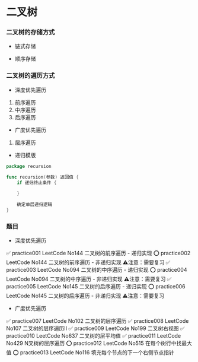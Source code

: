# 二叉树


### 二叉树的存储方式

* 链式存储


* 顺序存储


### 二叉树的遍历方式

* 深度优先遍历

1. 前序遍历
2. 中序遍历
3. 后序遍历


* 广度优先遍历

1. 层序遍历


* 递归模版

```go
package recursion

func recursion(参数) 返回值 {
	if 递归终止条件 {
		
	}
	
	确定单层递归逻辑
}
```


### 题目

* 深度优先遍历

✅ practice001 LeetCode No144 二叉树的前序遍历 - 递归实现
⭕️ practice002 LeetCode No144 二叉树的前序遍历 - 非递归实现 ⚠️注意：需要复习
✅ practice003 LeetCode No094 二叉树的中序遍历 - 递归实现
⭕️ practice004 LeetCode No094 二叉树的中序遍历 - 非递归实现 ⚠️注意：需要复习
✅ practice005 LeetCode No145 二叉树的后序遍历 - 递归实现
⭕️ practice006 LeetCode No145 二叉树的后序遍历 - 非递归实现 ⚠️注意：需要复习


* 广度优先遍历

✅ practice007 LeetCode No102 二叉树的层序遍历
✅️ practice008 LeetCode No107 二叉树的层序遍历Ⅱ
✅️ practice009 LeetCode No199 二叉树右视图
✅ practice010 LeetCode No637 二叉树的层平均值
✅ practice011 LeetCode No429 N叉树的层序遍历
⭕️ practice012 LeetCode No515 在每个树行中找最大值
⭕️ practice013 LeetCode No116 填充每个节点的下一个右侧节点指针
